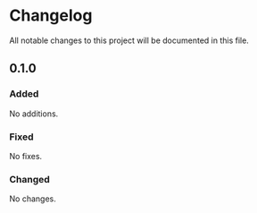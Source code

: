 # Changelog

All notable changes to this project will be documented in this file.


## 0.1.0

### Added

No additions.

### Fixed

No fixes.

### Changed

No changes.
